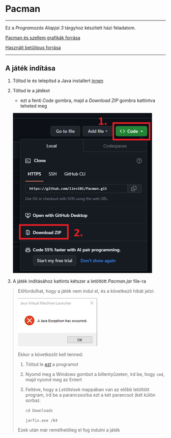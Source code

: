
# Pacman

---

Ez a *Programozás Alapjai 3* tárgyhoz készített házi feladatom.

[Pacman és szellem grafikák forrása](https://www.spriters-resource.com/arcade/pacman/sheet/52631/)

[Használt betűtípus forrása](https://www.dafont.com/dogica.font)

---

## A játék indítása

1. Töltsd le és telepítsd a Java installert [innen](https://www.oracle.com/java/technologies/downloads/#jdk21-windows)

2. Töltsd le a játékot

   - ezt a fenti *Code* gombra, majd a *Download ZIP* gombra kattintva teheted meg
   
   ![code_download](res/download_tutorial/code_download.png)

3. A játék indításához kattints kétszer a letöltött *Pacman.jar* file-ra

> Előfordulhat, hogy a játék nem indul el, és a következő hibát jelzi:
> 
> ![jar_error](res/download_tutorial/jar_error.png)
> 
> Ekkor a következőt kell tenned:
> 
> 1. Töltsd le [ezt](https://johann.loefflmann.net/downloads/jarfix.exe) a programot
> 2. Nyomd meg a Windows gombot a billentyűzeten, írd be, hogy `cmd`, majd nyomd meg az Entert
> 3. Feltéve, hogy a *Letöltések* mappában van az előbb letöltött program, írd be a parancssorba ezt a két parancsot (két külön sorba):
> 
>     `cd Downloads`
> 
>     `jarfix.exe /64`
> 
> Ezek után már remélhetőleg el fog indulni a játék

